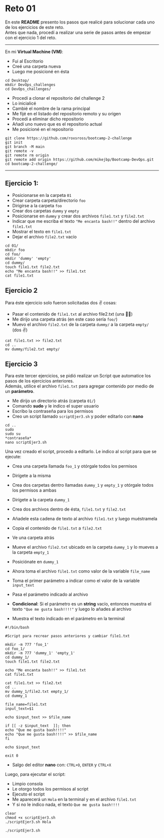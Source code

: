 # Reto 01
En este **README** presento los pasos que realicé para solucionar cada uno de los ejercicios de este reto.<br>
Antes que nada, procedí a realizar una serie de pasos antes de empezar con el ejercicio 1 del reto.
<hr />

En mi **Virtual Machine (VM)**:
- Fui al Escritorio
- Creé una carpeta nueva
- Luego me posicioné en ésta

```
cd Desktop/
mkdir DevOps_challenges
cd DevOps_challenges/
```

- Procedí a clonar el repositorio del challenge 2
- Lo inicialicé
- Cambié el nombre de la rama principal
- Me fijé en el listado del repositorio remoto y su origen
- Procedí a eliminar dicho repositorio
- Añadí uno nuevo que es el repositorio actual
- Me posicioné en el repositorio

```
git clone https://github.com/roxsross/bootcamp-2-challenge
git init
git branch -M main
git remote -v
git remote rm origin
git remote add origin https://github.com/mikejbp/Bootcamp-DevOps.git
cd bootcamp-2-challenge/
```
<hr />

## Ejercicio 1:
- Posicionarse en la carpeta `01`
- Crear carpeta carpeta/directorio `foo`
- Dirigirse a la carpeta `foo`
- Crear dos carpetas `dummy` y `empty`
- Posicionarse en `dummy` y crear dos archivos `file1.txt` y `file2.txt` 
- Indicar que me escriba el texto `"Me encanta bash!!"` dentro del archivo `file1.txt`
- Mostrar el texto en `file1.txt`
- Dejar el archivo `file2.txt` vacío

```
cd 01/
mkdir foo
cd foo/
mkdir 'dummy' 'empty'
cd dummy/
touch file1.txt file2.txt
echo "Me encanta bash!!" >> file1.txt
cat file1.txt
```

## Ejercicio 2
Para éste ejercicio solo fueron solicitadas dos ✌  cosas:

- Pasar el contenido de `file1.txt` al archivo file2.txt (una ☝🏻)
- Me dirijo una carpeta atrás (en este caso sería `foo/`)
- Muevo el archivo `file2.txt` de la carpeta `dummy/` a la carpeta `empty/` (dos ✌)

```
cat file1.txt >> file2.txt
cd .. 
mv dummy/file2.txt empty/
```

## Ejercicio 3
Para este tercer ejercicios, se pidió realizar un Script que automatice los pasos de los ejercicios anteriores. <br>
Además, utilice el archivo `file1.txt` para agregar contenido por medio de un **parámetro**.

- Me dirijo un directorio atrás (carpeta `01/`)
- Comando **sudo** y le indico el super usuario
- Escribo la contraseña para los permisos
- Creo un script llamado `scriptEjer3.sh` y poder editarlo con **nano**

```
cd ..
sudo
sudo su
*contraseña*
nano scriptEjer3.sh
```

Una vez creado el script, procedo a editarlo. Le indico al script para que se ejecute:

- Crea una carpeta llamada `foo_1` y otórgale todos los permisos
- Dirígete a la misma
- Crea dos carpetas dentro llamadas `dummy_1` y `empty_1` y otórgale todos los permisos a ambas
- Dirígete a la carpeta `dummy_1`
- Crea dos archivos dentro de ésta, `file1.txt` y `file2.txt`
- Añadele esta cadena de texto al archivo `file1.txt` y luego muéstramela
- Copia el contenido de `file1.txt` a `file2.txt`
- Ve una carpeta atrás
- Mueve el archivo `file2.txt` ubicado en la carpeta `dummy_1` y lo mueves a la carpeta `empty_1`
- Posiciónate en `dummy_1`

- Ahora toma el archivo `file1.txt` como valor de la variable `file_name`
- Toma el primer parámetro a indicar como el valor de la variable `input_text`
- Pasa el parámetro indicado al archivo 
- **Condicional**: Si el parámetro es un **string** vacío, entonces muestra el texto `"Que me gusta bash!!!!"` y luego lo añades al archivo
- Muestra el texto indicado en el parámetro en la terminal

```
#!/bin/bash

#Script para recrear pasos anteriores y cambiar file1.txt

mkdir -m 777 'foo_1'
cd foo_1/
mkdir -m 777 'dummy_1' 'empty_1'
cd dummy_1/
touch file1.txt file2.txt

echo "Me encanta bash!!" >> file1.txt
cat file1.txt

cat file1.txt >> file2.txt
cd ..
mv dummy_1/file2.txt empty_1/
cd dummy_1

file_name=file1.txt
input_text=$1

echo $input_text >> $file_name

if [[ -z $input_text  ]]; then
echo "Que me gusta bash!!!!"
echo "Que me gusta bash!!!!" >> $file_name
fi

echo $input_text

exit 0
```

- Salgo del editor **nano** con: `CTRL+O`, `ENTER` y `CTRL+X`

Luego, para ejecutar el script:

- Limpio consola
- Le otorgo todos los permisos al script
- Ejecuto el script
- Me aparecerá un `Hola` en la terminal y en el archivo `file1.txt`
- Y si no le indico nada, el texto `Que me gusta bash!!!!`

```
clear
chmod +x scriptEjer3.sh
./scriptEjer3.sh Hola
```

```
./scriptEjer3.sh
```
